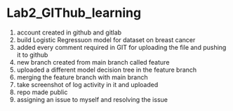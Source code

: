 # Lab2_GIThub_learning
1. account created in github and gitlab
2. build Logistic Regressuon model for dataset on breast cancer 
3. added every comment required in GIT for uploading the file and pushing it to github
4. new branch created from main branch called feature
5. uploaded a different model decision tree in the feature branch 
6. merging the feature branch with main branch 
7. take screenshot of log activity in it and uploaded
8. repo made public
9. assigning an issue to myself and resolving the issue

